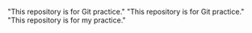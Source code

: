 "This repository is for Git practice." 
"This repository is for Git practice." 
"This repository is for my practice." 
